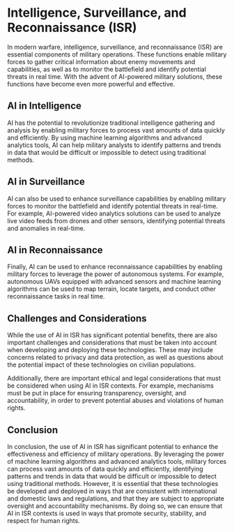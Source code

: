 Intelligence, Surveillance, and Reconnaissance (ISR)
==============================================================================================

In modern warfare, intelligence, surveillance, and reconnaissance (ISR) are essential components of military operations. These functions enable military forces to gather critical information about enemy movements and capabilities, as well as to monitor the battlefield and identify potential threats in real time. With the advent of AI-powered military solutions, these functions have become even more powerful and effective.

AI in Intelligence
------------------

AI has the potential to revolutionize traditional intelligence gathering and analysis by enabling military forces to process vast amounts of data quickly and efficiently. By using machine learning algorithms and advanced analytics tools, AI can help military analysts to identify patterns and trends in data that would be difficult or impossible to detect using traditional methods.

AI in Surveillance
------------------

AI can also be used to enhance surveillance capabilities by enabling military forces to monitor the battlefield and identify potential threats in real-time. For example, AI-powered video analytics solutions can be used to analyze live video feeds from drones and other sensors, identifying potential threats and anomalies in real-time.

AI in Reconnaissance
--------------------

Finally, AI can be used to enhance reconnaissance capabilities by enabling military forces to leverage the power of autonomous systems. For example, autonomous UAVs equipped with advanced sensors and machine learning algorithms can be used to map terrain, locate targets, and conduct other reconnaissance tasks in real time.

Challenges and Considerations
-----------------------------

While the use of AI in ISR has significant potential benefits, there are also important challenges and considerations that must be taken into account when developing and deploying these technologies. These may include concerns related to privacy and data protection, as well as questions about the potential impact of these technologies on civilian populations.

Additionally, there are important ethical and legal considerations that must be considered when using AI in ISR contexts. For example, mechanisms must be put in place for ensuring transparency, oversight, and accountability, in order to prevent potential abuses and violations of human rights.

Conclusion
----------

In conclusion, the use of AI in ISR has significant potential to enhance the effectiveness and efficiency of military operations. By leveraging the power of machine learning algorithms and advanced analytics tools, military forces can process vast amounts of data quickly and efficiently, identifying patterns and trends in data that would be difficult or impossible to detect using traditional methods. However, it is essential that these technologies be developed and deployed in ways that are consistent with international and domestic laws and regulations, and that they are subject to appropriate oversight and accountability mechanisms. By doing so, we can ensure that AI in ISR contexts is used in ways that promote security, stability, and respect for human rights.
